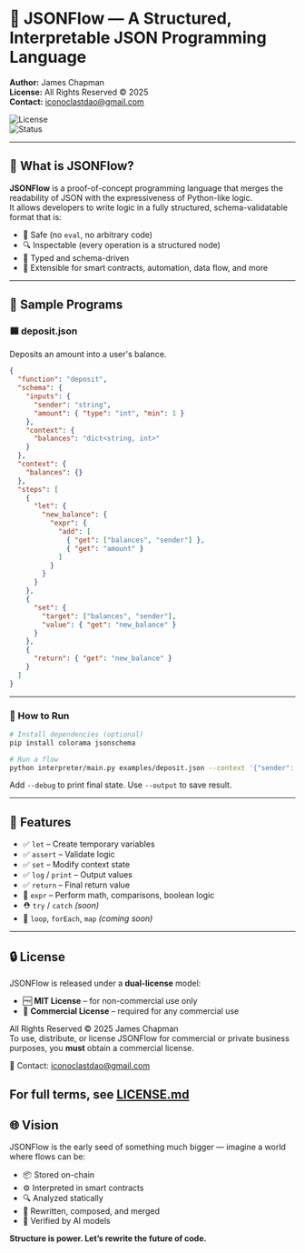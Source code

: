 # 🔁 JSONFlow — A Structured, Interpretable JSON Programming Language

**Author:** James Chapman  
**License:** All Rights Reserved © 2025  
**Contact:** [iconoclastdao@gmail.com](mailto:iconoclastdao@gmail.com)  

![License](https://img.shields.io/badge/license-Proprietary-red.svg)  
![Status](https://img.shields.io/badge/status-Proof--of--Concept-blue.svg)

---

## 🧠 What is JSONFlow?

**JSONFlow** is a proof-of-concept programming language that merges the readability of JSON with the expressiveness of Python-like logic.  
It allows developers to write logic in a fully structured, schema-validatable format that is:

- 🔐 Safe (no `eval`, no arbitrary code)
- 🔍 Inspectable (every operation is a structured node)
- 📜 Typed and schema-driven
- 🧩 Extensible for smart contracts, automation, data flow, and more

---

## 🧪 Sample Programs

### 🟦 deposit.json

Deposits an amount into a user's balance.

```json
{
  "function": "deposit",
  "schema": {
    "inputs": {
      "sender": "string",
      "amount": { "type": "int", "min": 1 }
    },
    "context": {
      "balances": "dict<string, int>"
    }
  },
  "context": {
    "balances": {}
  },
  "steps": [
    {
      "let": {
        "new_balance": {
          "expr": {
            "add": [
              { "get": ["balances", "sender"] },
              { "get": "amount" }
            ]
          }
        }
      }
    },
    {
      "set": {
        "target": ["balances", "sender"],
        "value": { "get": "new_balance" }
      }
    },
    {
      "return": { "get": "new_balance" }
    }
  ]
}
```

---

### 🚀 How to Run

```bash
# Install dependencies (optional)
pip install colorama jsonschema

# Run a flow
python interpreter/main.py examples/deposit.json --context '{"sender": "alice", "amount": 50}'
```

Add `--debug` to print final state. Use `--output` to save result.

---

## 🧰 Features

- ✅ `let` – Create temporary variables  
- ✅ `assert` – Validate logic  
- ✅ `set` – Modify context state  
- ✅ `log` / `print` – Output values  
- ✅ `return` – Final return value  
- 🧠 `expr` – Perform math, comparisons, boolean logic  
- ⛑️ `try` / `catch` *(soon)*  
- 🔁 `loop`, `forEach`, `map` *(coming soon)*  

---

## 🔒 License

JSONFlow is released under a **dual-license** model:

- 🆓 **MIT License** – for non-commercial use only  
- 💼 **Commercial License** – required for any commercial use

All Rights Reserved © 2025 James Chapman  
To use, distribute, or license JSONFlow for commercial or private business purposes, you **must** obtain a commercial license.

📩 Contact: [iconoclastdao@gmail.com](mailto:iconoclastdao@gmail.com)

For full terms, see [LICENSE.md](./LICENSE.md)
---

## 🌐 Vision

JSONFlow is the early seed of something much bigger — imagine a world where flows can be:

- 📦 Stored on-chain  
- ⚙️ Interpreted in smart contracts  
- 🔍 Analyzed statically  
- 🧬 Rewritten, composed, and merged  
- 🤖 Verified by AI models  

**Structure is power. Let’s rewrite the future of code.**
